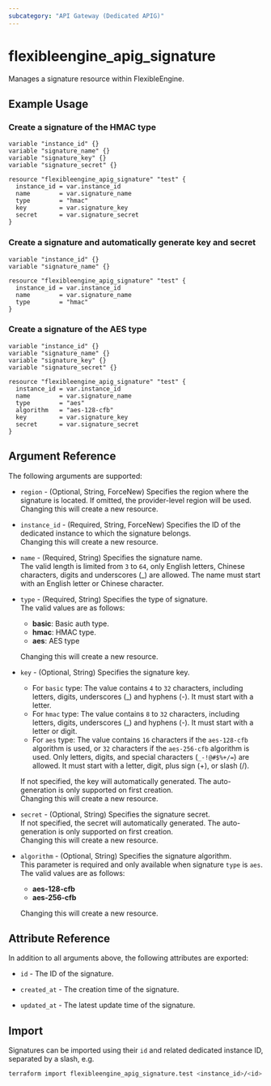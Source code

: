 ```yaml
---
subcategory: "API Gateway (Dedicated APIG)"
---
```


# flexibleengine_apig_signature

Manages a signature resource within FlexibleEngine.

## Example Usage

### Create a signature of the HMAC type

```hcl
variable "instance_id" {}
variable "signature_name" {}
variable "signature_key" {}
variable "signature_secret" {}

resource "flexibleengine_apig_signature" "test" {
  instance_id = var.instance_id
  name        = var.signature_name
  type        = "hmac"
  key         = var.signature_key
  secret      = var.signature_secret
}
```

### Create a signature and automatically generate key and secret

```hcl
variable "instance_id" {}
variable "signature_name" {}

resource "flexibleengine_apig_signature" "test" {
  instance_id = var.instance_id
  name        = var.signature_name
  type        = "hmac"
}
```

### Create a signature of the AES type

```hcl
variable "instance_id" {}
variable "signature_name" {}
variable "signature_key" {}
variable "signature_secret" {}

resource "flexibleengine_apig_signature" "test" {
  instance_id = var.instance_id
  name        = var.signature_name
  type        = "aes"
  algorithm   = "aes-128-cfb"
  key         = var.signature_key
  secret      = var.signature_secret
}
```

## Argument Reference

The following arguments are supported:

* `region` - (Optional, String, ForceNew) Specifies the region where the signature is located.
  If omitted, the provider-level region will be used. Changing this will create a new resource.

* `instance_id` - (Required, String, ForceNew) Specifies the ID of the dedicated instance to which the signature
  belongs.  
  Changing this will create a new resource.

* `name` - (Required, String) Specifies the signature name.  
  The valid length is limited from `3` to `64`, only English letters, Chinese characters, digits and underscores (_) are
  allowed. The name must start with an English letter or Chinese character.

* `type` - (Required, String) Specifies the type of signature.  
  The valid values are as follows:
  + **basic**: Basic auth type.
  + **hmac**: HMAC type.
  + **aes**: AES type

  Changing this will create a new resource.

* `key` - (Optional, String) Specifies the signature key.  
  + For `basic` type: The value contains `4` to `32` characters, including letters, digits, underscores (_) and
    hyphens (-). It must start with a letter.
  + For `hmac` type: The value contains `8` to `32` characters, including letters, digits, underscores (_) and
    hyphens (-). It must start with a letter or digit.
  + For `aes` type: The value contains `16` characters if the `aes-128-cfb` algorithm is used, or `32` characters if the
    `aes-256-cfb` algorithm is used. Only letters, digits, and special characters (`_-!@#$%+/=`) are allowed.
    It must start with a letter, digit, plus sign (+), or slash (/).

  If not specified, the key will automatically generated. The auto-generation is only supported on first creation.  
  Changing this will create a new resource.

* `secret` - (Optional, String) Specifies the signature secret.  
  If not specified, the secret will automatically generated. The auto-generation is only supported on first creation.  
  Changing this will create a new resource.

* `algorithm` - (Optional, String) Specifies the signature algorithm.  
  This parameter is required and only available when signature `type` is `aes`.  
  The valid values are as follows:
  + **aes-128-cfb**
  + **aes-256-cfb**

  Changing this will create a new resource.

## Attribute Reference

In addition to all arguments above, the following attributes are exported:

* `id` - The ID of the signature.

* `created_at` - The creation time of the signature.

* `updated_at` - The latest update time of the signature.

## Import

Signatures can be imported using their `id` and related dedicated instance ID, separated by a slash, e.g.

```bash
terraform import flexibleengine_apig_signature.test <instance_id>/<id>
```
